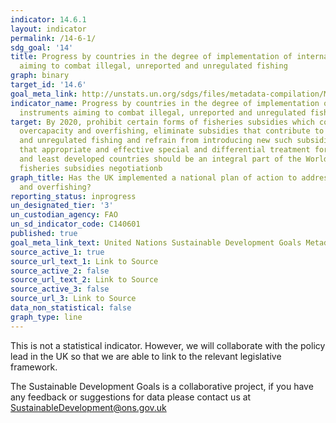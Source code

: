 ```yaml
---
indicator: 14.6.1
layout: indicator
permalink: /14-6-1/
sdg_goal: '14'
title: Progress by countries in the degree of implementation of international instruments
  aiming to combat illegal, unreported and unregulated fishing
graph: binary
target_id: '14.6'
goal_meta_link: http://unstats.un.org/sdgs/files/metadata-compilation/Metadata-Goal-14.pdf
indicator_name: Progress by countries in the degree of implementation of international
  instruments aiming to combat illegal, unreported and unregulated fishing
target: By 2020, prohibit certain forms of fisheries subsidies which contribute to
  overcapacity and overfishing, eliminate subsidies that contribute to illegal, unreported
  and unregulated fishing and refrain from introducing new such subsidies, recognizing
  that appropriate and effective special and differential treatment for developing
  and least developed countries should be an integral part of the World Trade Organization
  fisheries subsidies negotiationb
graph_title: Has the UK implemented a national plan of action to address overcapacity
  and overfishing?
reporting_status: inprogress
un_designated_tier: '3'
un_custodian_agency: FAO
un_sd_indicator_code: C140601
published: true
goal_meta_link_text: United Nations Sustainable Development Goals Metadata (pdf 288kB)
source_active_1: true
source_url_text_1: Link to Source
source_active_2: false
source_url_text_2: Link to Source
source_active_3: false
source_url_3: Link to Source
data_non_statistical: false
graph_type: line
---
```



This is not a statistical indicator. However, we will collaborate with the policy lead in the UK so that we are able to link to the relevant legislative framework.

The Sustainable Development Goals is a collaborative project, if you have any feedback or suggestions for data please contact us at <SustainableDevelopment@ons.gov.uk>  

